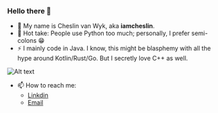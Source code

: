 ### Hello there 👋

- 🔭 My name is Cheslin van Wyk, aka **iamcheslin**.
- 🌱 Hot take: People use Python too much; personally, I prefer semi-colons 😁
- ⚡ I mainly code in Java. I know, this might be blasphemy with all the hype around Kotlin/Rust/Go. But I secretly love C++ as well.

![Alt text](https://media.giphy.com/media/vX9WcCiWwUF7G/giphy.gif)

- 📫 How to reach me:
  - [Linkdin](https://www.linkedin.com/in/iamcheslin)
  - [Email](mailto:iamcheslin@gmail.com)